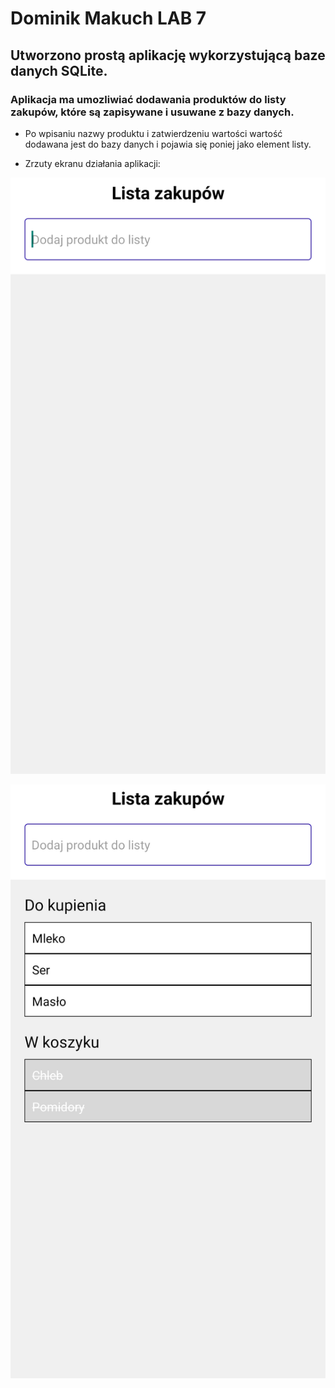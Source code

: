 # Dominik Makuch LAB 7

## Utworzono prostą aplikację wykorzystującą baze danych SQLite.

### Aplikacja ma umozliwiać dodawania produktów do listy zakupów, które są zapisywane i usuwane z bazy danych.

* Po wpisaniu nazwy produktu i zatwierdzeniu wartości wartość dodawana jest do bazy danych i pojawia się poniej jako element listy.

* Zrzuty ekranu działania aplikacji:

![.](screenshots/lista1.jpg)

![.](screenshots/lista2.jpg)
